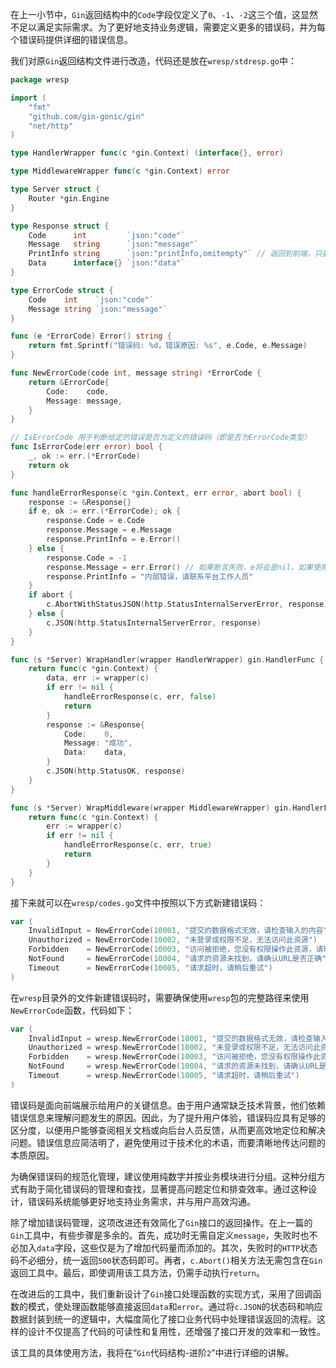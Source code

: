 在上一小节中，`Gin`返回结构中的`Code`字段仅定义了`0`、`-1`、`-2`这三个值，这显然不足以满足实际需求。为了更好地支持业务逻辑，需要定义更多的错误码，并为每个错误码提供详细的错误信息。

我们对原`Gin`返回结构文件进行改造，代码还是放在`wresp/stdresp.go`中：

```go
package wresp

import (
	"fmt"
	"github.com/gin-gonic/gin"
	"net/http"
)

type HandlerWrapper func(c *gin.Context) (interface{}, error)

type MiddlewareWrapper func(c *gin.Context) error

type Server struct {
	Router *gin.Engine
}

type Response struct {
	Code      int         `json:"code"`
	Message   string      `json:"message"`
	PrintInfo string      `json:"printInfo,omitempty"` // 返回到前端，只要有该字段，弹窗展示给用户
	Data      interface{} `json:"data"`
}

type ErrorCode struct {
	Code    int    `json:"code"`
	Message string `json:"message"`
}

func (e *ErrorCode) Error() string {
	return fmt.Sprintf("错误码: %d，错误原因: %s", e.Code, e.Message)
}

func NewErrorCode(code int, message string) *ErrorCode {
	return &ErrorCode{
		Code:    code,
		Message: message,
	}
}

// IsErrorCode 用于判断给定的错误是否为定义的错误码（即是否为ErrorCode类型）
func IsErrorCode(err error) bool {
	_, ok := err.(*ErrorCode)
	return ok
}

func handleErrorResponse(c *gin.Context, err error, abort bool) {
	response := &Response{}
	if e, ok := err.(*ErrorCode); ok {
		response.Code = e.Code
		response.Message = e.Message
		response.PrintInfo = e.Error()
	} else {
		response.Code = -1
		response.Message = err.Error() // 如果断言失败，e将会是nil，如果使用e.Error()会造成空指针
		response.PrintInfo = "内部错误，请联系平台工作人员"
	}
	if abort {
		c.AbortWithStatusJSON(http.StatusInternalServerError, response)
	} else {
		c.JSON(http.StatusInternalServerError, response)
	}
}

func (s *Server) WrapHandler(wrapper HandlerWrapper) gin.HandlerFunc {
	return func(c *gin.Context) {
		data, err := wrapper(c)
		if err != nil {
			handleErrorResponse(c, err, false)
			return
		}
		response := &Response{
			Code:    0,
			Message: "成功",
			Data:    data,
		}
		c.JSON(http.StatusOK, response)
	}
}

func (s *Server) WrapMiddleware(wrapper MiddlewareWrapper) gin.HandlerFunc {
	return func(c *gin.Context) {
		err := wrapper(c)
		if err != nil {
			handleErrorResponse(c, err, true)
			return
		}
	}
}
```

接下来就可以在`wresp/codes.go`文件中按照以下方式新建错误码：

```go
var (
    InvalidInput = NewErrorCode(10001, "提交的数据格式无效，请检查输入的内容")
    Unauthorized = NewErrorCode(10002, "未登录或权限不足，无法访问此资源")
    Forbidden    = NewErrorCode(10003, "访问被拒绝，您没有权限操作此资源，请联系管理员")
    NotFound     = NewErrorCode(10004, "请求的资源未找到，请确认URL是否正确")
    Timeout      = NewErrorCode(10005, "请求超时，请稍后重试")
)
```

在`wresp`目录外的文件新建错误码时，需要确保使用`wresp`包的完整路径来使用`NewErrorCode`函数，代码如下：

```go
var (
	InvalidInput = wresp.NewErrorCode(10001, "提交的数据格式无效，请检查输入的内容")
	Unauthorized = wresp.NewErrorCode(10002, "未登录或权限不足，无法访问此资源")
	Forbidden    = wresp.NewErrorCode(10003, "访问被拒绝，您没有权限操作此资源，请联系管理员")
	NotFound     = wresp.NewErrorCode(10004, "请求的资源未找到，请确认URL是否正确")
	Timeout      = wresp.NewErrorCode(10005, "请求超时，请稍后重试")
)
```

错误码是面向前端展示给用户的关键信息。由于用户通常缺乏技术背景，他们依赖错误信息来理解问题发生的原因。因此，为了提升用户体验，错误码应具有足够的区分度，以便用户能够查阅相关文档或向后台人员反馈，从而更高效地定位和解决问题。错误信息应简洁明了，避免使用过于技术化的术语，而要清晰地传达问题的本质原因。

为确保错误码的规范化管理，建议使用纯数字并按业务模块进行分组。这种分组方式有助于简化错误码的管理和查找，显著提高问题定位和排查效率。通过这种设计，错误码系统能够更好地支持业务需求，并与用户高效沟通。

除了增加错误码管理，这项改进还有效简化了`Gin`接口的返回操作。在上一篇的`Gin`工具中，有些步骤是多余的。首先，成功时无需自定义`message`，失败时也不必加入`data`字段，这些仅是为了增加代码量而添加的。其次，失败时的`HTTP`状态码不必细分，统一返回`500`状态码即可。再者，`c.Abort()`相关方法无需包含在`Gin`返回工具中。最后，即使调用该工具方法，仍需手动执行`return`。

在改进后的工具中，我们重新设计了`Gin`接口处理函数的实现方式，采用了回调函数的模式，使处理函数能够直接返回`data`和`error`。通过将`c.JSON`的状态码和响应数据封装到统一的逻辑中，大幅度简化了接口业务代码中处理错误返回的流程。这样的设计不仅提高了代码的可读性和复用性，还增强了接口开发的效率和一致性。

该工具的具体使用方法，我将在“`Gin`代码结构-进阶`2`”中进行详细的讲解。

